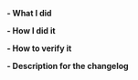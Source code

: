 <!--
Please make sure you've read and understood our contributing guidelines;
https://github.com/ZupIT/beagle-web-angular/blob/master/CONTRIBUTING.md

Please provide the following information:
-->

**- What I did**

**- How I did it**

**- How to verify it**

**- Description for the changelog**
<!--
Write a short (one line) summary that describes the changes in this
pull request for inclusion in the changelog:
-->
